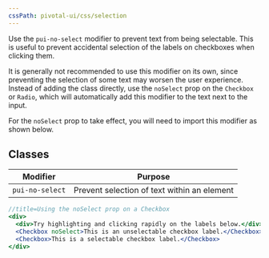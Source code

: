 ```yaml
---
cssPath: pivotal-ui/css/selection
---
```


Use the `pui-no-select` modifier to prevent text from being selectable. This is useful to prevent accidental selection of the labels on checkboxes when clicking them.

It is generally not recommended to use this modifier on its own, since preventing the selection of some text may worsen the user experience. Instead of adding the class directly, use the `noSelect` prop on the `Checkbox` or `Radio`, which will automatically add this modifier to the text next to the input.

For the `noSelect` prop to take effect, you will need to import this modifier as shown below.

## Classes

Modifier | Purpose
---------|--------
`pui-no-select` | Prevent selection of text within an element

```jsx harmony
//title=Using the noSelect prop on a Checkbox
<div>
  <div>Try highlighting and clicking rapidly on the labels below.</div>
  <Checkbox noSelect>This is an unselectable checkbox label.</Checkbox>
  <Checkbox>This is a selectable checkbox label.</Checkbox>
</div>
```